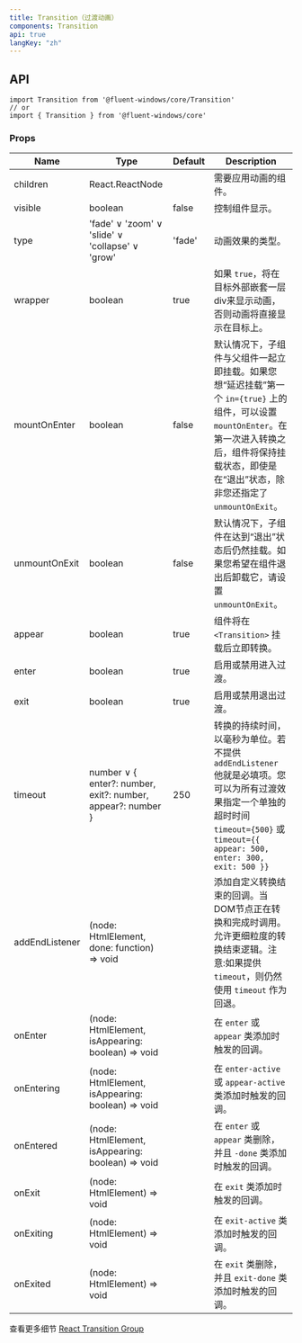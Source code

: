 ```yaml
---
title: Transition（过渡动画）
components: Transition
api: true
langKey: "zh"
---
```


## API

```
import Transition from '@fluent-windows/core/Transition'
// or
import { Transition } from '@fluent-windows/core'
```

### Props

| Name | Type | Default | Description |
| --- | --- | --- | --- |
| children | React.ReactNode |  | 需要应用动画的组件。 |
| visible | boolean | false | 控制组件显示。 |
| type | 'fade' &or; 'zoom' &or; 'slide' &or; 'collapse' &or; 'grow' | 'fade' | 动画效果的类型。 |
| wrapper | boolean | true | 如果 `true`，将在目标外部嵌套一层div来显示动画，否则动画将直接显示在目标上。 |
| mountOnEnter | boolean | false | 默认情况下，子组件与父组件一起立即挂载。如果您想“延迟挂载”第一个 `in={true}` 上的组件，可以设置 `mountOnEnter`。在第一次进入转换之后，组件将保持挂载状态，即使是在“退出”状态，除非您还指定了 `unmountOnExit`。 |
| unmountOnExit | boolean | false | 默认情况下，子组件在达到“退出”状态后仍然挂载。如果您希望在组件退出后卸载它，请设置 `unmountOnExit`。 |
| appear | boolean | true | 组件将在 `<Transition>` 挂载后立即转换。 |
| enter | boolean | true | 启用或禁用进入过渡。 |
| exit | boolean | true | 启用或禁用退出过渡。 |
| timeout | number &or; { enter?: number, exit?: number, appear?: number } | 250 | 转换的持续时间，以毫秒为单位。若不提供 `addEndListener` 他就是必填项。您可以为所有过渡效果指定一个单独的超时时间 `timeout={500}` 或 `timeout={{ appear: 500, enter: 300, exit: 500 }}` |
| addEndListener | (node: HtmlElement, done: function) => void |  | 添加自定义转换结束的回调。当DOM节点正在转换和完成时调用。允许更细粒度的转换结束逻辑。注意:如果提供 `timeout`，则仍然使用 `timeout` 作为回退。 |
| onEnter | (node: HtmlElement, isAppearing: boolean) => void |  | 在 `enter` 或 `appear` 类添加时触发的回调。 |
| onEntering | (node: HtmlElement, isAppearing: boolean) => void |  | 在 `enter-active` 或 `appear-active` 类添加时触发的回调。 |
| onEntered | (node: HtmlElement, isAppearing: boolean) => void |  | 在 `enter` 或 `appear` 类删除，并且 `-done` 类添加时触发的回调。 |
| onExit | (node: HtmlElement) => void |  | 在 `exit` 类添加时触发的回调。 |
| onExiting | (node: HtmlElement) => void |  | 在 `exit-active` 类添加时触发的回调。 |
| onExited | (node: HtmlElement) => void |  | 在 `exit` 类删除，并且 `exit-done` 类添加时触发的回调。 |

 查看更多细节 [React Transition Group](https://github.com/reactjs/react-transition-group)
